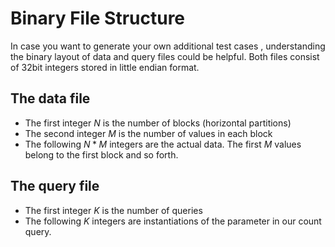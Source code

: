 # Binary File Structure
In case you want to generate your own additional test cases , understanding the binary layout of data and query files could be helpful. Both files consist of 32bit integers stored in little endian format.

## The data file
- The first integer $N$ is the number of blocks (horizontal partitions)
- The second integer $M$ is the number of values in each block
- The following $N * M$ integers are the actual data. The first $M$ values belong to the first block and so forth.

## The query file
- The first integer $K$ is the number of queries
- The following $K$ integers are instantiations of the parameter in our count query.